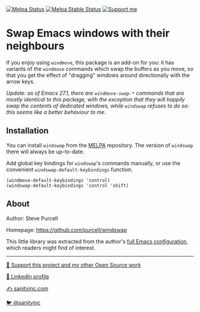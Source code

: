[![Melpa Status](http://melpa.org/packages/windswap-badge.svg)](http://melpa.org/#/windswap)
[![Melpa Stable Status](http://stable.melpa.org/packages/windswap-badge.svg)](http://stable.melpa.org/#/windswap)
<a href="https://www.patreon.com/sanityinc"><img alt="Support me" src="https://img.shields.io/badge/Support%20Me-%F0%9F%92%97-ff69b4.svg"></a>

# Swap Emacs windows with their neighbours

If you enjoy using `windmove`, this package is an add-on for you: it
has variants of the `windmove` commands which swap the buffers as you
move, so that you get the effect of "dragging" windows around
directionally with the arrow keys.

_Update: as of Emacs 27.1, there are `windmove-swap-*` commands that
are mostly identical to this package, with the exception that they
will happily swap the contents of dedicated windows, while `windswap`
refuses to do so: this seems like a better behaviour to me._

## Installation

You can install `windswap` from the
[MELPA](http://melpa.org) repository. The version of
`windswap` there will always be up-to-date.

Add global key bindings for `windswap`'s commands manually, or use the
convenient `windswap-default-keybindings` function.

```elisp
(windmove-default-keybindings 'control)
(windswap-default-keybindings 'control 'shift)
```

## About

Author: Steve Purcell <steve at sanityinc dot com>

Homepage: https://github.com/purcell/windswap

This little library was extracted from the author's
[full Emacs configuration](https://github.com/purcell/emacs.d), which
readers might find of interest.

<hr>

[💝 Support this project and my other Open Source work](https://www.patreon.com/sanityinc)

[💼 LinkedIn profile](https://uk.linkedin.com/in/stevepurcell)

[✍ sanityinc.com](http://www.sanityinc.com/)

[🐦 @sanityinc](https://twitter.com/sanityinc)

